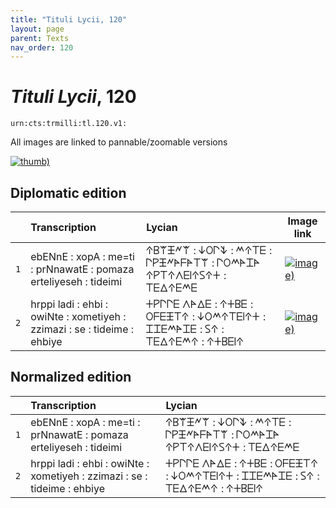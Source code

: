 ```yaml
---
title: "Tituli Lycii, 120"
layout: page
parent: Texts
nav_order: 120
---
```




# *Tituli Lycii*, 120




`urn:cts:trmilli:tl.120.v1:`



All images are linked to pannable/zoomable versions

[![thumb)](http://www.homermultitext.org/iipsrv?IIIF=/project/homer/pyramidal/deepzoom/lycian/hc/v1/2007.02.0050.tif/full/200,/0/default.jpg)](http://www.homermultitext.org/ict2/?urn=urn:cite2:lycian:hc.v1:2007.02.0050)

## Diplomatic edition

|  | Transcription | Lycian | Image link |
| :---: | :------ | :------ | --- |
| `1` | ebENnE : xopA : me=ti : prNnawatE : pomaza erteliyeseh : tideimi | 𐊁𐊂𐊚𐊑𐊏𐊚 : 𐊜𐊒𐊓𐊙 : 𐊎𐊁𐊗𐊆 : 𐊓𐊕𐊑𐊏𐊀𐊇𐊀𐊗𐊚 : 𐊓𐊒𐊎𐊀𐊈𐊀 𐊁𐊕𐊗𐊁𐊍𐊆𐊊𐊁𐊖𐊁𐊛 : 𐊗𐊆𐊅𐊁𐊆𐊎𐊆 |[![image)](http://www.homermultitext.org/iipsrv?IIIF=/project/homer/pyramidal/deepzoom/lycian/hc/v1/2007.02.0050.tif/pct:0.077,9.836,99.57,45.08/100,/0/default.jpg)](http://www.homermultitext.org/ict2/?urn=urn:cite2:lycian:hc.v1:2007.02.0050@0.0007734,0.09836,0.9957,0.4508) |
| `2` | hrppi ladi : ehbi : owiNte : xometiyeh : zzimazi : se : tideime : ehbiye | 𐊛𐊕𐊓𐊓𐊆 𐊍𐊀𐊅𐊆 : 𐊁𐊛𐊂𐊆 : 𐊒𐊇𐊆𐊑𐊗𐊁 : 𐊜𐊒𐊎𐊁𐊗𐊆𐊊𐊁𐊛 : 𐊈𐊈𐊆𐊎𐊀𐊈𐊆 : 𐊖𐊁 : 𐊗𐊆𐊅𐊁𐊆𐊎𐊁 : 𐊁𐊛𐊂𐊆𐊊𐊁 |[![image)](http://www.homermultitext.org/iipsrv?IIIF=/project/homer/pyramidal/deepzoom/lycian/hc/v1/2007.02.0050.tif/pct:0.039,39.75,99.46,60.25/100,/0/default.jpg)](http://www.homermultitext.org/ict2/?urn=urn:cite2:lycian:hc.v1:2007.02.0050@0.0003867,0.3975,0.9946,0.6025) |

## Normalized edition

|  | Transcription | Lycian |
| :---: | :------ | :------ |
| `1` | ebENnE : xopA : me=ti : prNnawatE : pomaza erteliyeseh : tideimi | 𐊁𐊂𐊚𐊑𐊏𐊚 : 𐊜𐊒𐊓𐊙 : 𐊎𐊁𐊗𐊆 : 𐊓𐊕𐊑𐊏𐊀𐊇𐊀𐊗𐊚 : 𐊓𐊒𐊎𐊀𐊈𐊀 𐊁𐊕𐊗𐊁𐊍𐊆𐊊𐊁𐊖𐊁𐊛 : 𐊗𐊆𐊅𐊁𐊆𐊎𐊆 |
| `2` | hrppi ladi : ehbi : owiNte : xometiyeh : zzimazi : se : tideime : ehbiye | 𐊛𐊕𐊓𐊓𐊆 𐊍𐊀𐊅𐊆 : 𐊁𐊛𐊂𐊆 : 𐊒𐊇𐊆𐊑𐊗𐊁 : 𐊜𐊒𐊎𐊁𐊗𐊆𐊊𐊁𐊛 : 𐊈𐊈𐊆𐊎𐊀𐊈𐊆 : 𐊖𐊁 : 𐊗𐊆𐊅𐊁𐊆𐊎𐊁 : 𐊁𐊛𐊂𐊆𐊊𐊁 |